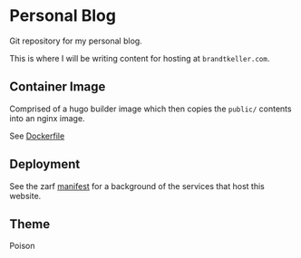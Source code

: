 # Personal Blog
Git repository for my personal blog. 

This is where I will be writing content for hosting at `brandtkeller.com`.

## Container Image
Comprised of a hugo builder image which then copies the `public/` contents into an nginx image.

See [Dockerfile](./Dockerfile)

## Deployment
See the zarf [manifest](./deploy/kubernetes/zarf.yaml) for a background of the services that host this website. 

## Theme

Poison